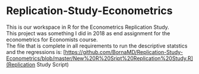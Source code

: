 # Replication-Study-Econometrics

This is our workspace in R for the Econometrics Replication Study.  
This project was something I did in 2018 as end assignment for the econometrics for Economists course.  
The file that is complete in all requirements to run the descriptive statstics and the regressions is: [https://github.com/BornaMD/Replication-Study-Econometrics/blob/master/New%20R%20Sript%20Replication%20Study.R](Replication Study Script)

